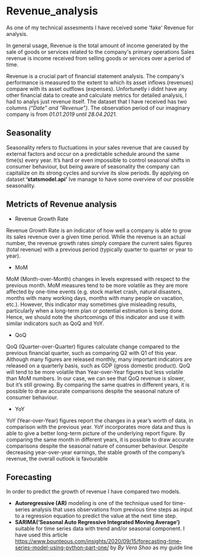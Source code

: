 # Revenue_analysis

As one of my technical assesments I have received some 'fake' Revenue for analysis. 

In general usage, Revenue is the total amount of income generated by the sale of goods or services related to the company's primary operations Sales revenue is income received from selling goods or services over a period of time. 

Revenue is a crucial part of financial statement analysis. The company's performance is measured to the extent to which its asset inflows (revenues) compare with its asset outflows (expenses). Unfortunetly i didnt have any other financial data to create and calculate metrics for detailed analysis, I had to analys just revenue itself. The dataset that I have received has two columns _(“Date” and “Revenue”)_. The observation period of our imaginary company is from _01.01.2019 until 28.04.2021._ 

## Seasonality 

Seasonality refers to fluctuations in your sales revenue that are caused by external factors and occur on a predictable schedule around the same time(s) every year. It’s hard or even impossible to control seasonal shifts in consumer behaviour, but being aware of seasonality the company can capitalize on its strong cycles and survive its slow periods.
By applying on dataset **‘statsmodel.api’** Ive manage to have some overview of our possible seasonality. 

 
## Metricts of Revenue analysis

- Revenue Growth Rate

 Revenue Growth Rate is an indicator of how well a company is able to grow its sales revenue over a given time period. While the revenue is an actual number, the revenue growth rates simply compare the current sales figures (total revenue) with a previous period (typically quarter to quarter or year to year).

 - MoM 

 MoM (Month-over-Month) changes in levels expressed with respect to the previous month. MoM measures tend to be more volatile as they are more affected by one-time events (e.g. stock market crash, natural disasters, months with many working days, months with many people on vacation, etc.). However, this indicator may sometimes give misleading results, particularly when a long-term plan or potential estimation is being done. Hence, we should note the shortcomings of this indicator and use it with similar indicators such as QoQ and YoY.
 
 - QoQ

 QoQ (Quarter-over-Quarter) figures calculate change compared to the previous financial quarter, such as comparing Q2 with Q1 of this year. Although many figures are released monthly, many important indicators are released on a quarterly basis, such as GDP (gross domestic product). QoQ will tend to be more volatile than Year-over-Year figures but less volatile than MoM numbers. In our case, we can see that QoQ revenue is slower, but it’s still growing. By comparing the same quatres in different years, it is possible to draw accurate comparisons despite the seasonal nature of consumer behaviour.

- YoY 

YoY (Year-over-Year) figures report the changes in a year’s worth of data, in comparison with the previous year. YoY incorporates more data and thus is able to give a better long-term picture of the underlying report figure. By comparing the same month in different years, it is possible to draw accurate comparisons despite the seasonal nature of consumer behaviour. Despite decreasing year-over-year earnings,  the stable growth of the company’s revenue, the overall outlook is favourable

## Forecasting

In order to predict the growth of revenue I have compared two models. 

- **Autoregressive (AR)** modeling is one of the technique used for time-series analysis that uses observations from previous time steps as input to a regression equation to predict the value at the next time step.
- **SARIMA(‘Seasonal Auto Regressive Integrated Moving Average’)** suitable for time series data with trend and/or seasonal component. I have used this article https://www.bounteous.com/insights/2020/09/15/forecasting-time-series-model-using-python-part-one/ by _By Vera Shao_ as my guide line
